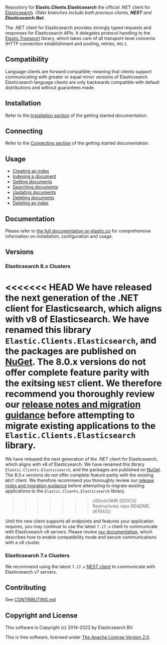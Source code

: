 Repository for **Elastic.Clients.Elasticsearch** the official .NET client for [Elasticsearch](https://github.com/elastic/elasticsearch). *Older branches include both previous clients, **NEST** and **Elasticsearch.Net**.*

The .NET client for Elasticsearch provides strongly typed requests and responses
 for Elasticsearch APIs. It delegates protocol handling to the 
 [Elastic.Transport](https://github.com/elastic/elastic-transport-net) library,
 which takes care of all transport-level concerns (HTTP connection establishment
 and pooling, retries, etc.).

## Compatibility

Language clients are forward compatible; meaning that clients support
communicating with greater or equal minor versions of Elasticsearch.
Elasticsearch language clients are only backwards compatible with default
distributions and without guarantees made.

## Installation

Refer to the [Installation section](https://www.elastic.co/guide/en/elasticsearch/client/net-api/current/getting-started-net.html#_installation)
of the getting started documentation.

## Connecting

Refer to the [Connecting section](https://www.elastic.co/guide/en/elasticsearch/client/net-api/current/getting-started-net.html#_connecting)
of the getting started documentation.

## Usage

- [Creating an index](https://www.elastic.co/guide/en/elasticsearch/client/net-api/current/getting-started-net.html#_creating_an_index)
- [Indexing a document](https://www.elastic.co/guide/en/elasticsearch/client/net-api/current/getting-started-net.html#_indexing_documents)
- [Getting documents](https://www.elastic.co/guide/en/elasticsearch/client/net-api/current/getting-started-net.html#_getting_documents)
- [Searching documents](https://www.elastic.co/guide/en/elasticsearch/client/net-api/current/getting-started-net.html#_searching_documents)
- [Updating documents](https://www.elastic.co/guide/en/elasticsearch/client/net-api/current/getting-started-net.html#_updating_documents)
- [Deleting documents](https://www.elastic.co/guide/en/elasticsearch/client/net-api/current/getting-started-net.html#_deleting_documents)
- [Deleting an index](https://www.elastic.co/guide/en/elasticsearch/client/net-api/current/getting-started-net.html#_deleting_an_index)

## Documentation

Please refer to
[the full documentation on elastic.co](https://www.elastic.co/guide/en/elasticsearch/client/net-api/current/index.html)
for comprehensive information on installation, configuration and usage.

## Versions

### Elasticsearch 8.x Clusters

<<<<<<< HEAD
We have released the next generation of the .NET client for Elasticsearch, which aligns with v8 of Elasticsearch. We have renamed this library `Elastic.Clients.Elasticsearch`, and the packages are published on [NuGet](https://www.nuget.org/packages/Elastic.Clients.Elasticsearch/). The 8.0.x versions do not offer complete
feature parity with the exitsing `NEST` client. We therefore recommend you thoroughly review our [release notes and migration guidance](https://www.elastic.co/guide/en/elasticsearch/client/net-api/current/release-notes-8.0.0.html) before attempting to migrate existing applications to the `Elastic.Clients.Elasticsearch` library.
=======
We have released the next generation of the .NET client for Elasticsearch, which
aligns with v8 of Elasticsearch. We have renamed this library
`Elastic.Clients.Elasticsearch`, and the packages are published on
[NuGet](https://www.nuget.org/packages/Elastic.Clients.Elasticsearch/). The
8.0.x versions do not offer complete feature parity with the existing `NEST`
client. We therefore recommend you thoroughly review our
[release notes and migration guidance](https://www.elastic.co/guide/en/elasticsearch/client/net-api/current/release-notes-8.0.0.html)
before attempting to migrate existing applications to the
`Elastic.Clients.Elasticsearch` library.
>>>>>>> c60cdc56f6 ([DOCS] Restructures repo README. (#7843))

Until the new client supports all endpoints and features your application
requires, you may continue to use the latest `7.17.x` client to communicate with
Elasticsearch v8 servers. Please review
[our documentation](https://www.elastic.co/guide/en/elasticsearch/client/net-api/7.17/connecting-to-elasticsearch-v8.html),
which describes how to enable compatibility mode and secure communications with
a v8 cluster.

### Elasticsearch 7.x Clusters

We recommend using the latest `7.17.x`
[NEST client](https://www.nuget.org/packages/Nest) to communicate with
Elasticsearch v7 servers.

## Contributing

See [CONTRIBUTING.md](./CONTRIBUTING.md)

## Copyright and License

This software is Copyright (c) 2014-2022 by Elasticsearch BV.

This is free software, licensed under
[The Apache License Version 2.0](https://github.com/elastic/elasticsearch-net/blob/main/LICENSE.txt).